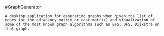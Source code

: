 #GraphGenerator

	A desktop application for generating graphs when given the list of edges (or the adjacency matrix or cost matrix) and visualization of some of the most known graph algorithms such as BFS, DFS, Dijkstra on that graph.
